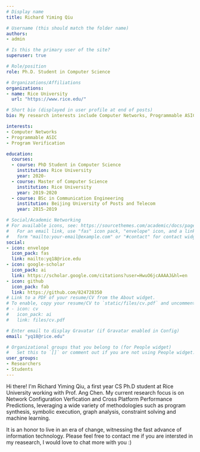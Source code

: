 ```yaml
---
# Display name
title: Richard Yiming Qiu

# Username (this should match the folder name)
authors:
- admin

# Is this the primary user of the site?
superuser: true

# Role/position
role: Ph.D. Student in Computer Science

# Organizations/Affiliations
organizations:
- name: Rice University
  url: "https://www.rice.edu/"

# Short bio (displayed in user profile at end of posts)
bio: My research interests include Computer Networks, Programmable ASIC, and Program Verification.

interests:
- Computer Networks
- Programmable ASIC
- Program Verification

education:
  courses:
  - course: PhD Student in Computer Science
    institution: Rice University
    year: 2020-
  - course: Master of Computer Science
    institution: Rice University
    year: 2019-2020
  - course: BSc in Communication Engineering
    institution: Beijing University of Posts and Telecom
    year: 2015-2019

# Social/Academic Networking
# For available icons, see: https://sourcethemes.com/academic/docs/page-builder/#icons
#   For an email link, use "fas" icon pack, "envelope" icon, and a link in the
#   form "mailto:your-email@example.com" or "#contact" for contact widget.
social:
- icon: envelope
  icon_pack: fas
  link: mailto:yq18@rice.edu
- icon: google-scholar
  icon_pack: ai
  link: https://scholar.google.com/citations?user=HwuO6jcAAAAJ&hl=en
- icon: github
  icon_pack: fab
  link: https://github.com/824728350
# Link to a PDF of your resume/CV from the About widget.
# To enable, copy your resume/CV to `static/files/cv.pdf` and uncomment the lines below.
# - icon: cv
#   icon_pack: ai
#   link: files/cv.pdf

# Enter email to display Gravatar (if Gravatar enabled in Config)
email: "yq18@rice.edu"

# Organizational groups that you belong to (for People widget)
#   Set this to `[]` or comment out if you are not using People widget.
user_groups:
- Researchers
- Students
---
```


Hi there! I'm Richard Yiming Qiu, a first year CS Ph.D student at Rice University working with Prof. Ang Chen. My current research focus is on Network Configuration Verfication and Cross Platform Performance Predictions, leveraging a wide variety of methodologies such as program synthesis, symbolic execution, graph analysis, constraint solving and machine learning. 

It is an honor to live in an era of change, witnessing the fast advance of information technology. Please feel free to contact me if you are intersted in my reasearch, I would love to chat more with you :)

